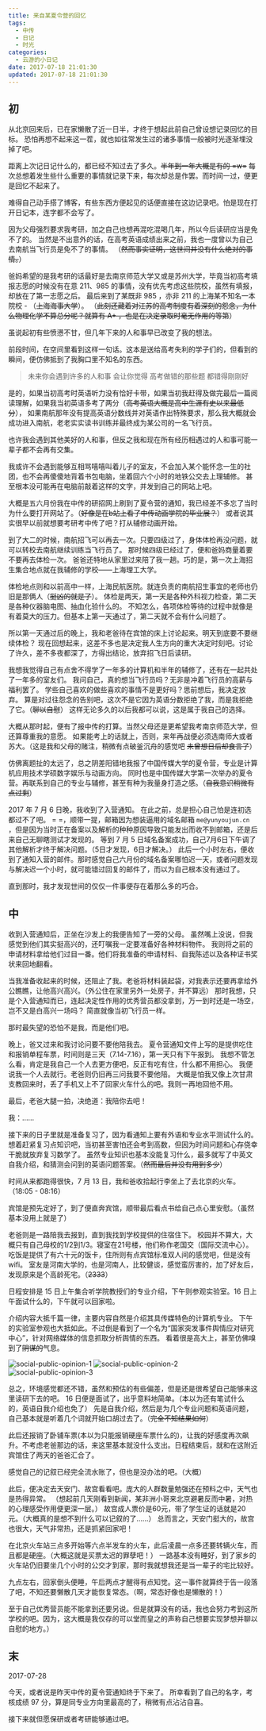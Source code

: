 ```yaml
---
title: 来自某夏令营的回忆
tags:
  - 中传
  - 日记
  - 时光
categories:
  - 云游的小日记
date: 2017-07-18 21:01:30
updated: 2017-07-18 21:01:30
---
```


## 初

从北京回来后，已在家懒散了近一日半，才终于想起此前自己曾设想记录回忆的目标。
恐怕再想不起来这一茬，就也如往常发生过的诸多事情一般被时光逐渐埋没掉了吧。

距离上次记日记什么的，都已经不知过去了多久。~~半年到一年大概是有的 =w=~~
每次总想着发生些什么重要的事情就记录下来，每次却总是作罢。而时间一过，便更是回忆不起来了。

<!--more-->

难得自己动手搭了博客，有些东西方便起见的话便直接在这边记录吧。怕是现在打开日记本，连字都不会写了。

因为父母强烈要求我考研，加之自己也想再混吃混喝几年，所以今后读研应当是免不了的。
当然是不出意外的话，在高考英语成绩出来之前，我也一度曾以为自己去南航当飞行员是免不了的事情。
（~~然而事实证明，这世间并没有什么绝对的事情。~~）

爸妈希望的是我考研的话最好是去南京师范大学又或是苏州大学，毕竟当初高考填报志愿的时候没有在意 211、985 的事情，没有优先考虑这些院校，虽然有填报，却放在了第一志愿之后。
最后来到了某既非 985 ，亦非 211 的上海某不知名一本院校 - （~~上海海事大学~~）。
（~~此刻还藏着对江苏的高考制度有着深刻的怨念，为什么物理化学不算总分呢？就算有 A+ ，也是在决定录取时毫无作用的等第~~）

虽说起初有些愤懑不甘，但几年下来的人和事早已改变了我的想法。

前段时间，在空间里看到这样一句话。这本是送给高考失利的学子们的，但看到的瞬间，便仿佛抵到了我胸口里不知名的东西。

> 未来你会遇到许多的人和事
> 会让你觉得
> 高考做错的那些题
> 都错得刚刚好

是的，如果当初高考时英语听力没有恰好卡带，如果当初我赶得及做完最后一篇阅读理解，如果我当初英语多考了两分（~~高考英语大概是高中生涯有史以来最低分~~），
如果南航那年没有提高英语分数线并对英语作出特殊要求，那么我大概就会成功进入南航，老老实实读书训练并最终成为某公司的一名飞行员。

也许我会遇到其他美好的人和事，但反之我和现在所有经历相遇过的人和事可能一辈子都不会再有交集。

我或许不会遇到能够互相骂嘻嘻叫着儿子的室友，不会加入某个能怀念一生的社团，也不会再傻傻地背着书包电脑，坐着回六个小时的地铁公交去上理辅修。
甚至根本没可能再在电脑前敲着这样的文字，并发到自己的网站上吧。

大概是五六月份我在中传的研招网上刷到了夏令营的通知，我已经差不多忘了当时为什么要打开网站了。（~~好像是在b站上看了中传动画学院的毕业展？~~）
或者说其实很早以前就想要考研考中传了吧？打从辅修动画开始。

到了大二的时候，南航招飞可以再去一次。只要四级过了，身体体检再没问题，就可以转校去南航继续训练当飞行员了。
那时候四级已经过了，便和爸妈商量着要不要再去体检一次。
爸爸还特地从家里过来陪了我一趟。巧的是，第一次上海招生集合地点就在我辅修的学校——上海理工大学。

体检地点则和以前高中一样，上海民航医院。就连负责的南航招生事宜的老师也仍旧是那俩人（~~挺凶的就是了~~）。
体检是两天，第一天是各种外科视力检查，第二天是各种仪器脑电图、抽血化验什么的。
不知怎么，各项体检等待的过程中就像是有着莫大的压力。但基本上第一天通过了，第二天就不会有什么问题了。

所以第一天通过后的晚上，我和老爸待在宾馆的床上讨论起来。明天到底要不要继续体检？
现在回想起来，这差不多也是决定我人生方向的重大决定时刻吧。讨论了许久，差不多夜都深了，方得出结论，放弃招飞日后读研。

我想我觉得自己有点舍不得学了一年多的计算机和半年的辅修了，还有在一起共处了一年多的室友们。
我问自己，真的想当飞行员吗？无非是冲着飞行员的高薪与福利罢了。
学些自己喜欢的做些喜欢的事情不是更好吗？思前想后，我决定放弃。
算是对过往怨念的告别吧，这次不是它因为英语分数拒绝了我，而是我拒绝了它。（~~聊以自慰~~）
这样无论多久的以后我都可以说，这是属于我自己的选择。

大概从那时起，便有了报中传的打算。当然父母还是更希望我考南京师范大学，但还算尊重我的意愿。
如果能考上的话就上，否则，来年再战便必须选南师大或者苏大。（这是我和父母的赌注，稍微有点破釜沉舟的感觉吧 ~~未曾想日后却食言了~~）

仿佛离题扯的太远了，总之阴差阳错地我报了中国传媒大学的夏令营，专业是计算机应用技术学硕数字娱乐与动画方向。
同时也是中国传媒大学第一次举办的夏令营。再联系到自己的专业与辅修，甚至有种为我量身打造之感。（~~自我意识稍微有点过剩~~）

2017 年 7 月 6 日晚，我收到了入营通知。
在此之前，总是担心自己怕是连初选都过不了吧。
= =，顺带一提，邮箱因为想装逼用的域名邮箱 `me@yunyoujun.cn` ，但是因为当时正在备案以及解析的种种原因导致只能发出而收不到邮箱，还是后来自己无聊瞎测试才发现的。
等到 7 月 5 日域名备案成功，自己7月6日下午调了其他解析才终于解决问题。（5日才发现，6日才解决。）
此后一个小时左右，便收到了通知入营的邮件。那时感觉自己六月份的域名备案哪怕迟一天，或者问题发现与解决迟一个小时，就可能错过回复的邮件了，而以为自己根本没有通过了。

直到那时，我才发现世间的仅仅一件事便存在着那么多的巧合。

## 中

收到入营通知后，正坐在沙发上的我便告知了一旁的父母。
虽然嘴上没说，但我感觉到他们其实挺高兴的，还叮嘱我一定要准备好各种材料物件。
我则将之前的申请材料拿给他们过目一番。他们将我准备的申请材料、自我陈述以及各种证书奖状来回地翻看。

当我准备收起来的时候，还阻止了我。老爸将材料装起袋，对我表示还要再拿给外公瞧瞧，让他高兴高兴。（外公住在家里另外一处房子，并不算远）
那时我想，只是个入营通知而已，连起决定性作用的优秀营员都没拿到，万一到时还是一场空，岂不又是白高兴一场吗？
简直就像当初飞行员一样。

那时最失望的恐怕不是我，而是他们吧。

晚上，爸又过来和我讨论问要不要他陪我去。
夏令营通知文件上写的是提供吃住和报销单程车票，时间则是三天（7.14-7.16），第一天只有下午报到。
我想不管怎么看，肯定是我自己一个人去更方便吧，反正有吃有住，什么都不用担心。
我便说我一个人去就行。老爸则仍旧再三问我要不要他陪。
大概是怕我又像上次甘肃支教回来时，丢了手机又上不了回家火车什么的吧。我则一再地回他不用。

最后，老爸大腿一拍，决绝道：我陪你去吧！

我：……

接下来的日子里就是准备复习了，因为看通知上要有外语和专业水平测试什么的。
想着赶紧复习点知识吧，当初甚至害怕还会考到高数，但因为时间问题和心存侥幸干脆就放弃复习数学了。
虽然专业知识也基本没能复习什么，最多就写了中英文自我介绍，和猜测会问到的英语问题答案。（~~然而最后并没有用到多少~~）

时间从来都跑得很快，7 月 13 日，我和爸收拾起行李坐上了去北京的火车。（18:05 - 08:16）

宾馆是预先定好了，到了便直奔宾馆，顺带最后看点书给自己点心里安慰。（虽然基本没用上就是了）

老爸则是一路陪我去报到，直到我找到学校提供的住宿住下。
校园并不算大，大概只有自己母校的1/2到1/3。寝室在21号楼，他们称作老国交（国际交流中心）。
吃饭是提供了有六十元的饭卡，住所则有点宾馆标准双人间的感觉吧，但是没有 wifi。
室友是河南大学的，也是河南人，比较健谈，感觉蛮厉害的，加了好友后，发现原来是个高龄死宅。（~~2333~~）

日程安排是 15 日上午集合听学院教授们的专业介绍，下午则参观实验室。16 日上午面试什么的，下午就可以回家啦。

介绍内容大抵千篇一律，主要内容自然是介绍其具传媒特色的计算机专业。
下午的实验室参观也大抵如此。不过倒是看到了一个名为“国家突发事件舆情应对研究中心”，针对网络媒体的信息抓取分析舆情的东西。
看着很是高大上，甚至仿佛嗅到了~~阴谋的~~气息。

<!-- ![](https://r2.yunyoujun.cn/images/cuc-summer-camp-paper.jpg) -->

![social-public-opinion-1](https://r2.yunyoujun.cn/images/social-public-opinion-1.jpg)
![social-public-opinion-2](https://r2.yunyoujun.cn/images/social-public-opinion-2.jpg)
![social-public-opinion-3](https://r2.yunyoujun.cn/images/social-public-opinion-3.jpg)

总之，环境感觉都还不错，虽然和预估的有些偏差，但是还是很希望自己能够来这里读研下去的吧。
16 日便是面试了，出乎意料地简单。（本以为还有笔试什么的，英语自我介绍也免了）
先是自我介绍，然后是为几个专业问题和英语问题，自己基本就是听着几个词就开始口胡过去了。（~~完全不知结果如何~~）

此后还报销了卧铺车票(本以为只能报销硬座车票什么的)，让我的好感度再次飙升。不考虑老爸那边的话，来这里基本就没什么支出。日程结束后，就和在这附近宾馆住了两天的爸爸汇合了。

感觉自己的记叙已经完全流水账了，但也是没办法的吧。（大概）

此后，便决定去天安门、故宫看看吧。庞大的人群数量勉强还在预料之中，天气也是热得异常。
（想起前几天刚看到新闻，某非洲小哥来北京避暑反而中暑，对热的心理感受作用便更深一层。）
故宫成人票价是60元，带了学生证的话就是20元。（大概真的是想不到什么可以记叙的了……）
总而言之，天安门挺大的，故宫也很大，天气非常热，还是抓紧回家吧！

在北京火车站三点多开始等六点半发车的火车，此后凌晨一点多还要转辆火车，而且都是硬座。（大概这就是买票太迟的罪孽吧！）
一路基本没有睡好，到了家乡的火车站仍旧要坐几个小时的公交才到家，那时我就想我还是当一辈子的宅比较好。

九点左右，回家倒头便睡，午后两点才醒得有点知觉。这一事件就算终于告一段落了吧，不知还要懒散几天才能恢复常态。（啊，常态好像也是懒散的！）

至于自己优秀营员能不能拿到还要另说。但是就算没有的话，我也会努力考到这所学校的吧。因为，这大概是我仅存的可以堂而皇之的声称自己想要实现梦想并聊以自慰的地方。）

## 末

2017-07-28

今天，或者说是昨天中传的夏令营通知终于下来了。
所幸看到了自己的名字，考核成绩 97 分，算是同专业方向里最高的了，稍微有点沾沾自喜。

接下来就但愿保研或者考研能够通过吧。
